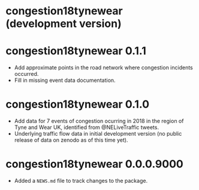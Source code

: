 # congestion18tynewear (development version)

# congestion18tynewear 0.1.1

* Add approximate points in the road network where congestion 
incidents occurred.
* Fill in missing event data documentation.

# congestion18tynewear 0.1.0

* Add data for 7 events of congestion ocurring in 2018 in the region
of Tyne and Wear UK, identified from @NELiveTraffic tweets.
* Underlying traffic flow data in initial development version (no public
release of data on zenodo as of this time yet).

# congestion18tynewear 0.0.0.9000

* Added a `NEWS.md` file to track changes to the package.
